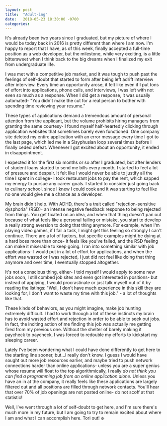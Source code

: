 ```yaml
---
layout: post
title:  "Adult-ing"
date:   2018-05-23 18:30:00 -0700
categories:
---
```


It's already been two years since I graduated, but my picture of where I would be today back in 2016 is pretty different than where I am now. I'm happy to report that I have, as of this week, finally accepted a full-time position as a web developer, but the milestone, while very exciting, is a little bittersweet when I think back to the big dreams when I finalized my exit from undergraduate life.

I was met with a competitive job market, and it was tough to push past the feelings of self-doubt that started to form after being left adrift interview after interview. Every time an opportunity arose, it felt like even if I put tons of effort into applications, phone calls, and interviews, I was left with not even so much as a response. When I did get a response, it was usually automated- "You didn't make the cut for a real person to bother with spending time reviewing your resume."

These types of applications demand a tremendous amount of personal attention from the applicant, but the volume prohibits hiring managers from granting the same courtesy- I found myself half-heartedly clicking through application websites that sometimes barely even functioned. One company site deleted my entire application with an error message every time I got to the last page, which led me in a Sisyphusian loop several times before I finally ceded defeat. Whenever I got excited about an opportunity, it ended in disappointment.

I expected it for the first six months or so after I graduated, but after lenders of student loans started to send me bills every month, I started to feel a lot of pressure and despair. It felt like I would never be able to justify all the time I spent in college- I took restaurant jobs to pay the rent, which sapped my energy to pursue any career goals. I started to consider just going back to culinary school, since I knew I could cook and it was starting to feel like no one would give me a chance as a developer.

My brain didn't help. With ADHD, there's a trait called "rejection-sensitive dysphoria" (RSD)- an intense negative feedback response to being rejected from things. You get fixated on an idea, and when that thing doesn't pan out because of what feels like a personal failing or mistake, you start to develop a really strong aversion to doing that thing anymore. For example, when I'm playing video games, if I fail a task, I might get this feeling so strongly I can't continue. There are a lot of factors, but specific examples might be dying at a hard boss more than once- it feels like you've failed, and the RSD feeling can make it miserable to keep going. I ran into something similar with job applications- I would put in a lot of effort for applications, and when the effort was wasted or I was rejected, I just did not feel like doing that thing anymore and over time, I eventually stopped altogether.

It's not a conscious thing, either- I told myself I would apply to some new jobs soon, I still combed job sites and even got interested in positions- but instead of applying, I would procrastinate or just talk myself out of it by reading the listings: "Well, I don't have much experience in this skill they are looking for, I don't want to waste my time with this job." - a lot of thoughts like that.

These kinds of behaviors, as you might imagine, make job hunting extremely difficult. I had to work through a lot of these instincts my brain has to avoid wasted effort and rejection in order to be able to seek out jobs. In fact, the inciting action of me finding this job was actually me getting fired from my previous one. Without the shelter of barely making it paycheck to paycheck, I was forced to redouble my efforts to kickstart my sleeping career.

Lately I've been wondering what I could have done differently to get here to the starting line sooner, but...I really don't know. I guess I would have sought out more job resources earlier, and maybe tried to push network connections harder than online applications- unless you are a super genius whose resume will float to the top algorithmically, I really *do not think you can find a programming job from an online application alone.* Unless you have an in at the company, it really feels like these applications are largely filtered out and all positions are filled through network contacts. You'll hear that over 70% of job openings are not posted online- do not scoff at that statistic!

Well, I've went through a lot of self-doubt to get here, and I'm sure there's much more in my future, but I am going to try to remain excited about where I am and what I can accomplish here. Tori out! :sparkle:

